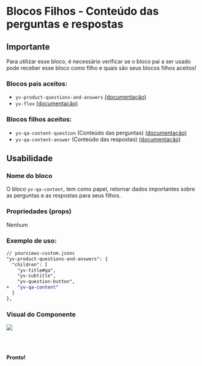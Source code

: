 
# Blocos Filhos - Conteúdo das perguntas e respostas

## Importante

Para utilizar esse bloco, é necessário verificar se o bloco pai a ser usado pode receber esse bloco como filho e quais são seus blocos filhos aceitos!

### Blocos pais aceitos:

 - `yv-product-questions-and-answers` [(documentação)](https://github.com/yourviewsbyhiplatform/documentacoes/blob/master/Instala%C3%A7%C3%A3o%20personaliz%C3%A1vel%20-%20Bloco%20de%20perguntas%20e%20respostas.md)
 - `yv-flex` [(documentação)](https://github.com/yourviewsbyhiplatform/documentacoes/blob/master/Blocos%20Filhos%20-%20Flex%20Box.md)

### Blocos filhos aceitos:

- `yv-qa-content-question` (Conteúdo das perguntas) [(documentação)](#)
- `yv-qa-content-answer` (Conteúdo das respostas) [(documentação)](#)
 
## Usabilidade

### Nome do bloco

O bloco `yv-qa-content`, tem como papel, retornar dados importantes sobre as perguntas e as respostas para seus filhos.

### Propriedades (props)

Nenhum

### Exemplo de uso:

```diff
// yourviews-custom.jsonc
"yv-product-questions-and-answers": {
  "children": [
    "yv-title#qa",
    "yv-subtitle",
    "yv-question-button",
+   "yv-qa-content"
  ]
},
```

### Visual do Componente
![](https://i.imgur.com/JAOMtx8.png)

<br>
<br>

**Pronto!**
<!--stackedit_data:
eyJoaXN0b3J5IjpbMTg5MTA4NDU3MF19
-->
